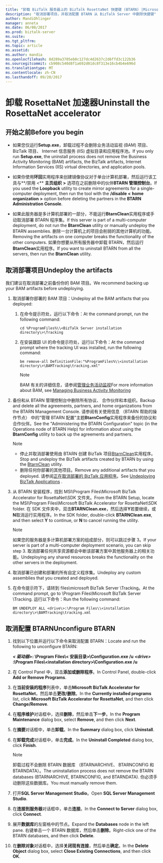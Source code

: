 ```yaml
---
title: "卸载 BizTalk 服务器上的 BizTalk RosettaNet 快捷键 (BTARN) |Microsoft 文档\""
description: "取消部署项目，并取消配置 BTARN 从 BizTalk Server 中删除快捷键"
author: MandiOhlinger
manager: anneta
ms.date: 06/08/2017
ms.prod: biztalk-server
ms.suite: 
ms.tgt_pltfrm: 
ms.topic: article
ms.assetid: 
ms.author: mandia
ms.openlocfilehash: 8d289a3705eb0c127dc4d2637c2d6ffd3c122b36
ms.sourcegitcommit: cb908c540d8f1a692d01dc8f313e16cb4b4e696d
ms.translationtype: MT
ms.contentlocale: zh-CN
ms.lasthandoff: 09/20/2017
---
```

# <a name="uninstall-the-rosettanet-accelerator"></a><span data-ttu-id="bfdcc-103">卸载 RosettaNet 加速器</span><span class="sxs-lookup"><span data-stu-id="bfdcc-103">Uninstall the RosettaNet accelerator</span></span>

## <a name="before-you-begin"></a><span data-ttu-id="bfdcc-104">开始之前</span><span class="sxs-lookup"><span data-stu-id="bfdcc-104">Before you begin</span></span>
  
* <span data-ttu-id="bfdcc-105">如果您仅运行**Setup.exe**，卸载过程不会删除业务活动监视 (BAM) 项目、 BizTalk 项目、 Internet 信息服务 (IIS) 虚拟目录和应用程序池。</span><span class="sxs-lookup"><span data-stu-id="bfdcc-105">If you only run **Setup.exe**, the uninstall process does not remove the Business Activity Monitoring (BAM) artifacts, the BizTalk artifacts, Internet Information Services (IIS) virtual directories, and application pools.</span></span>  
  
* <span data-ttu-id="bfdcc-106">如果你使用**环回**实用程序来创建镜像协议对于单台计算机部署，然后运行该工具与**/禁用 <** **主页组织** **>** 选项在之前删除中的伙伴**BTARN 管理控制台**。</span><span class="sxs-lookup"><span data-stu-id="bfdcc-106">If you used the **Loopback** utility to create mirror agreements for a single-computer deployment, then run the tool with the **/disable <** **home organization** **>** option before deleting the partners in the **BTARN Administration Console**.</span></span>  
  
* <span data-ttu-id="bfdcc-107">如果此服务器是多计算机部署的一部分，不能运行**BtarnClean**实用程序或手动取消部署 BTARN 程序集。</span><span class="sxs-lookup"><span data-stu-id="bfdcc-107">If this server is part of a multi-computer deployment, do not run the **BtarnClean** utility or manually undeploy the BTARN assemblies.</span></span> <span data-ttu-id="bfdcc-108">删除一台计算机上的项目会削弱的其他计算机的功能。</span><span class="sxs-lookup"><span data-stu-id="bfdcc-108">Removing the artifacts on one computer breaks the functionality of the other computers.</span></span>  <span data-ttu-id="bfdcc-109">如果你想要从所有服务器中卸载 BTARN，然后运行**BtarnClean**实用程序。</span><span class="sxs-lookup"><span data-stu-id="bfdcc-109">If you want to uninstall BTARN from all the servers, then run the **BtarnClean** utility.</span></span> 

  
## <a name="undeploy-the-artifacts"></a><span data-ttu-id="bfdcc-110">取消部署项目</span><span class="sxs-lookup"><span data-stu-id="bfdcc-110">Undeploy the artifacts</span></span>  

<span data-ttu-id="bfdcc-111">我们建议在取消部署之前备份你的 BAM 项目。</span><span class="sxs-lookup"><span data-stu-id="bfdcc-111">We recommend backing up your BAM artifacts before undeploying.</span></span> 

1. <span data-ttu-id="bfdcc-112">取消部署你部署的 BAM 项目：</span><span class="sxs-lookup"><span data-stu-id="bfdcc-112">Undeploy all the BAM artifacts that you deployed:</span></span>  
  
    1.  <span data-ttu-id="bfdcc-113">在命令提示符处，运行以下命令：</span><span class="sxs-lookup"><span data-stu-id="bfdcc-113">At the command prompt, run the following command:</span></span>  
  
         ```cd %ProgramFiles%\\<BizTalk Server installation directory\>\Tracking```
  
    2.  <span data-ttu-id="bfdcc-114">在安装跟踪 UI 的命令提示符处，运行以下命令：</span><span class="sxs-lookup"><span data-stu-id="bfdcc-114">At the command prompt where the tracking UI was installed, run the following command:</span></span>  
  
         ```bm remove-all DefinitionFile:"%ProgramFiles%\\<installation directory\>\BAMTracking\tracking.xml"```
  
        > [!NOTE]
        >  <span data-ttu-id="bfdcc-115">BAM 有关的详细信息，请参阅[管理业务活动监视](../../core/managing-bam.md)</span><span class="sxs-lookup"><span data-stu-id="bfdcc-115">For more information about BAM, see [Managing Business Activity Monitoring](../../core/managing-bam.md)</span></span> 
  
2.  <span data-ttu-id="bfdcc-116">备份和从 BTARN 管理控制台中删除所有协议、 合作伙伴和本组织。</span><span class="sxs-lookup"><span data-stu-id="bfdcc-116">Backup and delete all the agreements, partners, and home organizations from the BTARN Management Console.</span></span> <span data-ttu-id="bfdcc-117">请参阅有关使用信息 （BTARN 帮助的操作节点） 中的"管理 BTARN 配置"主题**BtarnConfig**实用程序来备份的协议和合作伙伴。</span><span class="sxs-lookup"><span data-stu-id="bfdcc-117">See the "Administering the BTARN Configuration" topic (in the Operations node of BTARN Help) for information about using the **BtarnConfig** utility to back up the agreements and partners.</span></span>  
  
    > [!NOTE]
    >  * <span data-ttu-id="bfdcc-118">停止并取消部署使用由 BTARN 创建 BizTalk 项目[BtarnClean](btarnclean.md)实用程序。</span><span class="sxs-lookup"><span data-stu-id="bfdcc-118">Stop and undeploy the BizTalk artifacts created by BTARN by using the [BtarnClean](btarnclean.md) utility.</span></span>
    >  * <span data-ttu-id="bfdcc-119">删除任何你部署的其他项目。</span><span class="sxs-lookup"><span data-stu-id="bfdcc-119">Remove any additional artifacts that you deployed.</span></span> <span data-ttu-id="bfdcc-120">请参阅[正在取消部署的 BizTalk 应用程序](../../core/undeploying-biztalk-applications.md)。</span><span class="sxs-lookup"><span data-stu-id="bfdcc-120">See [Undeploying BizTalk Applications](../../core/undeploying-biztalk-applications.md) .</span></span>
  
3.  <span data-ttu-id="bfdcc-121">从 BTARN 安装程序，找到 MSI\Program Files\Microsoft BizTalk Accelerator for RosettaNet\SDK 文件夹。</span><span class="sxs-lookup"><span data-stu-id="bfdcc-121">From the BTARN Setup, locate the MSI\Program Files\Microsoft BizTalk Accelerator for RosettaNet\SDK folder.</span></span> <span data-ttu-id="bfdcc-122">在 SDK 文件夹中，双击**BTARNClean.exe**，然后选择**Y**若要继续，或**N**取消运行实用程序。</span><span class="sxs-lookup"><span data-stu-id="bfdcc-122">In the SDK folder, double-click **BTARNClean.exe**, and then select **Y** to continue, or **N** to cancel running the utility.</span></span>  
  
    > [!NOTE]
    >  <span data-ttu-id="bfdcc-123">如果您的服务器是多计算机部署方案的组成部分，则可以跳过步骤 3。</span><span class="sxs-lookup"><span data-stu-id="bfdcc-123">If your server is part of a multi-computer deployment scenario, you can skip step 3.</span></span> <span data-ttu-id="bfdcc-124">取消部署任何共享资源都会中断该部署方案中其他服务器上的相关功能。</span><span class="sxs-lookup"><span data-stu-id="bfdcc-124">Undeploying any shared resources breaks the functionality on the other servers in the deployment.</span></span>  
  
4.  <span data-ttu-id="bfdcc-125">取消部署已创建和部署的所有自定义程序集。</span><span class="sxs-lookup"><span data-stu-id="bfdcc-125">Undeploy any custom assemblies that you created and deployed.</span></span>  
  
5.  <span data-ttu-id="bfdcc-126">在命令提示符下，请转到 files\microsoft BizTalk Server <your version>\Tracking。</span><span class="sxs-lookup"><span data-stu-id="bfdcc-126">At the command prompt, go to \Program Files\Microsoft BizTalk Server <your version>\Tracking.</span></span> <span data-ttu-id="bfdcc-127">运行以下命令：</span><span class="sxs-lookup"><span data-stu-id="bfdcc-127">Run the following command:</span></span> 

    ```BM UNDEPLOY ALL <drive\>:\Program Files\\<installation directory\>\BAMTracking\tracking.xml```
  
## <a name="unconfigure-btarn"></a><span data-ttu-id="bfdcc-128">取消配置 BTARN</span><span class="sxs-lookup"><span data-stu-id="bfdcc-128">Unconfigure BTARN</span></span>
  
1.  <span data-ttu-id="bfdcc-129">找到以下位置并运行以下命令来取消配置 BTARN：</span><span class="sxs-lookup"><span data-stu-id="bfdcc-129">Locate and run the following to unconfigure BTARN:</span></span>  
  
     <span data-ttu-id="bfdcc-130">***< 驱动器\>*****: \Program Files\\< 安装目录\>\Configuration.exe /u** </span><span class="sxs-lookup"><span data-stu-id="bfdcc-130">***<drive\>***  **:\Program Files\\<installation directory\>\Configuration.exe /u**</span></span>  
  
2.  <span data-ttu-id="bfdcc-131">在 Control Panel 中，双击**添加或删除程序**。</span><span class="sxs-lookup"><span data-stu-id="bfdcc-131">In Control Panel, double-click **Add or Remove Programs**.</span></span>  
  
3.  <span data-ttu-id="bfdcc-132">在**当前安装的程序**列表中，单击**Microsoft BizTalk Accelerator for RosettaNet**，然后单击**更改/删除**。</span><span class="sxs-lookup"><span data-stu-id="bfdcc-132">In the **Currently installed programs** list, click **Microsoft BizTalk Accelerator for RosettaNet**, and then click **Change/Remove**.</span></span>  
  
4.  <span data-ttu-id="bfdcc-133">在**程序维护**对话框中，选择**删除**，然后单击**下一步**。</span><span class="sxs-lookup"><span data-stu-id="bfdcc-133">In the **Program Maintenance** dialog box, select **Remove**, and then click **Next**.</span></span>  
  
5.  <span data-ttu-id="bfdcc-134">在**摘要**对话框中，单击**卸载**。</span><span class="sxs-lookup"><span data-stu-id="bfdcc-134">In the **Summary** dialog box, click **Uninstall**.</span></span>  
  
6.  <span data-ttu-id="bfdcc-135">在**卸载完成**对话框中，单击**完成**。</span><span class="sxs-lookup"><span data-stu-id="bfdcc-135">In the **Uninstall Completed** dialog box, click **Finish**.</span></span>  
  
    > [!NOTE]
    >  <span data-ttu-id="bfdcc-136">卸载过程不会删除 BTARN 数据库 （BTARNARCHIVE、 BTARNCONFIG 和 BTARNDATA）。</span><span class="sxs-lookup"><span data-stu-id="bfdcc-136">The uninstallation process does not remove the BTARN databases (BTARNARCHIVE, BTARNCONFIG, and BTARNDATA).</span></span> <span data-ttu-id="bfdcc-137">你必须手动删除这些数据库。</span><span class="sxs-lookup"><span data-stu-id="bfdcc-137">You must manually remove them.</span></span>  
  
7.  <span data-ttu-id="bfdcc-138">打开**SQL Server Management Studio**。</span><span class="sxs-lookup"><span data-stu-id="bfdcc-138">Open **SQL Server Management Studio**.</span></span>  
  
8.  <span data-ttu-id="bfdcc-139">在**连接到服务器**对话框中，单击**连接**。</span><span class="sxs-lookup"><span data-stu-id="bfdcc-139">In the **Connect to Server** dialog box, click **Connect**.</span></span>  
  
9. <span data-ttu-id="bfdcc-140">展开**数据库**的左窗格中的节点。</span><span class="sxs-lookup"><span data-stu-id="bfdcc-140">Expand the **Databases** node in the left pane.</span></span> <span data-ttu-id="bfdcc-141">右键单击一个 BTARN 数据库，然后单击**删除**。</span><span class="sxs-lookup"><span data-stu-id="bfdcc-141">Right-click one of the BTARN databases, and then click **Delete**.</span></span>  
  
10. <span data-ttu-id="bfdcc-142">在**删除对象**对话框中，选择**关闭现有连接**，然后单击**确定**。</span><span class="sxs-lookup"><span data-stu-id="bfdcc-142">In the **Delete Object** dialog box, select **Close Existing Connections**, and then click **OK**.</span></span>  
  
